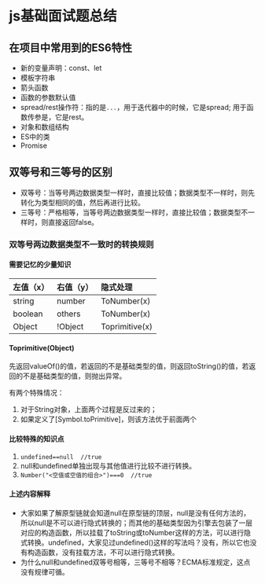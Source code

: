# js基础面试题总结

## 在项目中常用到的ES6特性

- 新的变量声明：const、let
- 模板字符串
- 箭头函数
- 函数的参数默认值
- spread/rest操作符：指的是`...`，用于迭代器中的时候，它是spread; 用于函数传参是，它是rest。
- 对象和数组结构
- ES中的类
- Promise

## 双等号和三等号的区别

- 双等号：当等号两边数据类型一样时，直接比较值；数据类型不一样时，则先转化为类型相同的值，然后再进行比较。
- 三等号：严格相等，当等号两边数据类型一样时，直接比较值；数据类型不一样时，则直接返回false。

### 双等号两边数据类型不一致时的转换规则

#### 需要记忆的少量知识

左值（x）|右值（y）|隐式处理
:--|:--|:--
string|number|ToNumber(x)
boolean|others|ToNumber(x)
Object|!Object|Toprimitive(x)

#### Toprimitive(Object)

先返回valueOf()的值，若返回的不是基础类型的值，则返回toString()的值，若返回的不是基础类型的值，则抛出异常。

有两个特殊情况：

1. 对于String对象，上面两个过程是反过来的；
2. 如果定义了[Symbol.toPrimitive]，则该方法优于前面两个

#### 比较特殊的知识点

1. `undefined==null  //true`
2. null和undefined单独出现与其他值进行比较不进行转换。
3. `Number("<空值或空值的组合>")===0  //true`

#### 上述内容解释

- 大家如果了解原型链就会知道null在原型链的顶层，null是没有任何方法的，所以null是不可以进行隐式转换的；而其他的基础类型因为引擎去包装了一层对应的构造函数，所以挂载了toString或toNumber这样的方法，可以进行隐式转换。undefined，大家见过undefined()这样的写法吗？没有，所以它也没有构造函数，没有挂载方法，不可以进行隐式转换。
- 为什么null和undefined双等号相等，三等号不相等？ECMA标准规定，这点没有规律可循。

